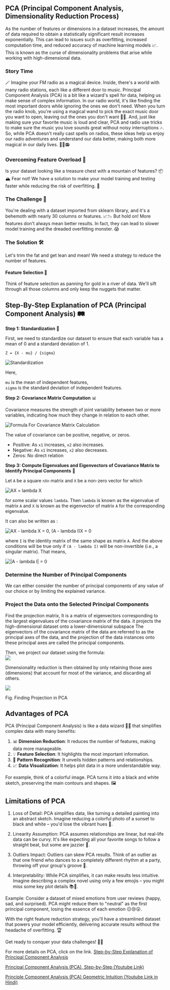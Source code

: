 ## PCA (Principal Component Analysis, Dimensionality Reduction Process)

As the number of features or dimensions in a dataset increases, the amount of data required to obtain a statistically significant result increases exponentially. This can lead to issues such as overfitting, increased computation time, and reduced accuracy of machine learning models 📈. This is known as the curse of dimensionality problems that arise while working with high-dimensional data. 

### Story Time

🪄 Imagine your FM radio as a magical device. Inside, there's a world with many radio stations, each like a different door to music. Principal Component Analysis (PCA) is a bit like a wizard's spell for data, helping us make sense of complex information. In our radio world, it's like finding the most important doors while ignoring the ones we don't need. When you turn the radio knob, you're using a magical wand to pick the exact music door you want to open, leaving out the ones you don't want 🎵✨. And, just like making sure your favorite music is loud and clear, PCA and radio use tricks to make sure the music you love sounds great without noisy interruptions 🎶. So, while PCA doesn't really cast spells on radios, these ideas help us enjoy our radio adventures and understand our data better, making both more magical in our daily lives. 🧙‍♂️📻

### Overcoming Feature Overload 🚀

Is your dataset looking like a treasure chest with a mountain of features? 📦🏔️ Fear not! We have a solution to make your model training and testing faster while reducing the risk of overfitting. 🎯

### The Challenge 🤔

You're dealing with a dataset imported from sklearn library, and it's a behemoth with nearly 30 columns or features. 📈📉 But hold on! More features don't always mean better results. In fact, they can lead to slower model training and the dreaded overfitting monster. 😱

### The Solution 🛠️

Let's trim the fat and get lean and mean! We need a strategy to reduce the number of features. 

#### Feature Selection 🧐

Think of feature selection as panning for gold in a river of data. We'll sift through all those columns and only keep the nuggets that matter. 

## Step-By-Step Explanation of PCA (Principal Component Analysis) 🛤️

**Step 1: Standardization** 📏

First, we need to standardize our dataset to ensure that each variable has a mean of 0 and a standard deviation of 1.

`Z = {X - mu} / {sigma}`   

![Standardization](https://www.geeksforgeeks.org/wp-content/ql-cache/quicklatex.com-9a39cfcb7649d719ef13776cce3ecda0_l3.svg)

Here,

`mu` is the mean of independent features,  
`sigma` is the standard deviation of independent features. 

**Step 2: Covariance Matrix Computation** 📊

Covariance measures the strength of joint variability between two or more variables, indicating how much they change in relation to each other.

![Formula For Covariance Matrix Calculation](https://www.geeksforgeeks.org/wp-content/ql-cache/quicklatex.com-a9f7569d00480192b75f3d38055e1529_l3.svg)

The value of covariance can be positive, negative, or zeros.

- Positive: As `x1` increases, `x2` also increases.
- Negative: As `x1` increases, `x2` also decreases.
- Zeros: No direct relation

**Step 3: Compute Eigenvalues and Eigenvectors of Covariance Matrix to Identify Principal Components** 🧮

Let `A` be a square `nXn` matrix and `X` be a non-zero vector for which 

![AX = lambda X](https://www.geeksforgeeks.org/wp-content/ql-cache/quicklatex.com-60384c5ce1abcb24694f89550aff6d9c_l3.svg)

for some scalar values `lambda`. Then `lambda` is known as the eigenvalue of matrix `A` and `X` is known as the eigenvector of matrix `A` for the corresponding eigenvalue.

It can also be written as :

![AX - lambda X = 0, (A - lambda I)X = 0](https://www.geeksforgeeks.org/wp-content/ql-cache/quicklatex.com-d484659a01a1e820f0b4c3cb1e9df756_l3.svg)

where `I` is the identity matrix of the same shape as matrix `A`. And the above conditions will be true only if `(A - lambda I)` will be non-invertible (i.e., a singular matrix). That means,

![|A - lambda I| = 0](https://www.geeksforgeeks.org/wp-content/ql-cache/quicklatex.com-be120def60ad50285342b93c3f1e5073_l3.svg)  

### Determine the Number of Principal Components 

We can either consider the number of principal components of any value of our choice or by limiting the explained variance. 

### Project the Data onto the Selected Principal Components

Find the projection matrix, It is a matrix of eigenvectors corresponding to the largest eigenvalues of the covariance matrix of the data. it projects the high-dimensional dataset onto a lower-dimensional subspace
The eigenvectors of the covariance matrix of the data are referred to as the principal axes of the data, and the projection of the data instances onto these principal axes are called the principal components. 

Then, we project our dataset using the formula:  
![](https://www.geeksforgeeks.org/wp-content/ql-cache/quicklatex.com-895a2e72455eb7165897c08c4c153196_l3.svg)

Dimensionality reduction is then obtained by only retaining those axes (dimensions) that account for most of the variance, and discarding all others.

![](https://media.geeksforgeeks.org/wp-content/uploads/20230420165637/Finding-Projection-in-PCA.webp)

Fig. Finding Projection in PCA

## Advantages of PCA

PCA (Principal Component Analysis) is like a data wizard 🧙‍♂️ that simplifies complex data with many benefits:

1. 📊 **Dimension Reduction**: It reduces the number of features, making data more manageable.
2. 💡 **Feature Selection**: It highlights the most important information.
3. 🌟 **Pattern Recognition**: It unveils hidden patterns and relationships.
4. 📈 **Data Visualization**: It helps plot data in a more understandable way.

For example, think of a colorful image. PCA turns it into a black and white sketch, preserving the main contours and shapes. 🖼️

## Limitations of PCA

1. Loss of Detail: PCA simplifies data, like turning a detailed painting into an abstract sketch. Imagine reducing a colorful photo of a sunset to black and white – you'd lose the vibrant hues 🌅.

2. Linearity Assumption: PCA assumes relationships are linear, but real-life data can be curvy. It's like expecting all your favorite songs to follow a straight beat, but some are jazzier 🎵.

3. Outliers Impact: Outliers can skew PCA results. Think of an outlier as that one friend who dances to a completely different rhythm at a party, throwing off your group's groove 💃.

4. Interpretability: While PCA simplifies, it can make results less intuitive. Imagine describing a complex novel using only a few emojis – you might miss some key plot details 📚🤔.

Example: Consider a dataset of mixed emotions from user reviews (happy, sad, and surprised). PCA might reduce them to "neutral" as the first principal component, losing the essence of each emotion 😐😢😲.

With the right feature reduction strategy, you'll have a streamlined dataset that powers your model efficiently, delivering accurate results without the headache of overfitting. 🏆

Get ready to conquer your data challenges! 🌟✨

For more details on PCA, click on the link.
[Step-by-Step Explanation of Principal Component Analysis](https://builtin.com/data-science/step-step-explanation-principal-component-analysis)

[Principal Component Analysis (PCA), Step-by-Step (Youtube Link)](https://www.youtube.com/watch?v=FgakZw6K1QQ&ab_channel=StatQuestwithJoshStarmer)

[Principle Component Analysis (PCA) Geometric Intuition (Youtube Link in Hindi)](https://www.youtube.com/watch?v=iRbsBi5W0-c&ab_channel=CampusX)